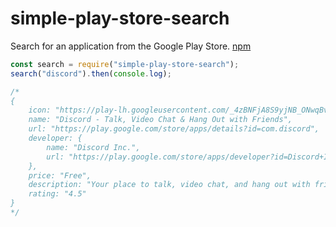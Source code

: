 # simple-play-store-search

Search for an application from the Google Play Store.
[npm](https://www.npmjs.com/package/simple-play-store-search)

```js
const search = require("simple-play-store-search");
search("discord").then(console.log);

/*
{
    icon: "https://play-lh.googleusercontent.com/_4zBNFjA8S9yjNB_ONwqBvxTvyXYdC7Nh1jYZ2x6YEcldBr2fyijdjM2J5EoVdTpnkA",
    name: "Discord - Talk, Video Chat & Hang Out with Friends",
    url: "https://play.google.com/store/apps/details?id=com.discord",
    developer: {
        name: "Discord Inc.",
        url: "https://play.google.com/store/apps/developer?id=Discord+Inc."
    },
    price: "Free",
    description: "Your place to talk, video chat, and hang out with friends and communities.",
    rating: "4.5"
}
*/
```
